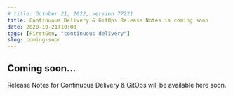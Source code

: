 ```yaml
---
# title: October 21, 2022, version 77221
title: Continuous Delivery & GitOps Release Notes is coming soon
date: 2020-10-21T10:00
tags: [FirstGen, "continuous delivery"]
slug: coming-soon
---
```


<!-- # October 21, 2022, version 77221 -->

## Coming soon...

Release Notes for Continuous Delivery & GitOps will be available here soon.

